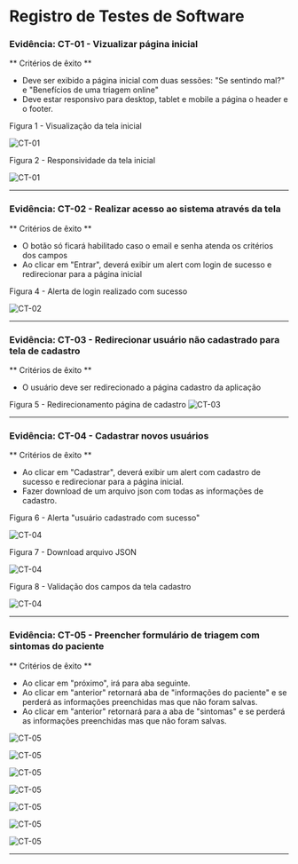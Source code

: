 # Registro de Testes de Software

### Evidência: CT-01 - Vizualizar página inicial

** Critérios de êxito **

- Deve ser exibido a página inicial com duas sessões: "Se sentindo mal?" e "Benefícios de uma triagem online"
- Deve estar responsivo para desktop, tablet e mobile a página o header e o footer.

Figura 1 - Visualização da tela inicial

![CT-01](img/TelaHome_teste.png)

Figura 2 - Responsividade da tela inicial

![CT-01](img/TelaHome_SmartPhone.png)

---

### Evidência: CT-02 - Realizar acesso ao sistema através da tela

** Critérios de êxito **

- O botão só ficará habilitado caso o email e senha atenda os critérios dos campos
- Ao clicar em "Entrar", deverá exibir um alert com login de sucesso e redirecionar para a página inicial

Figura 4 - Alerta de login realizado com sucesso

![CT-02](img/Login-Teste_2_1.png)

---

### Evidência: CT-03 - Redirecionar usuário não cadastrado para tela de cadastro

** Critérios de êxito **

- O usuário deve ser redirecionado a página cadastro da aplicação

Figura 5 - Redirecionamento página de cadastro
![CT-03](img/Login_Link.jpeg)

---

### Evidência: CT-04 - Cadastrar novos usuários

** Critérios de êxito **

- Ao clicar em "Cadastrar", deverá exibir um alert com cadastro de sucesso e redirecionar para a página inicial.
- Fazer download de um arquivo json com todas as informações de cadastro.

Figura 6 - Alerta "usuário cadastrado com sucesso"

![CT-04](img/CadastroSucesso.jpeg)

Figura 7 - Download arquivo JSON

![CT-04](img/cadastroSalvo.png)

Figura 8 - Validação dos campos da tela cadastro

![CT-04](img/CadastroCampos.jpeg)

---

### Evidência: CT-05 - Preencher formulário de triagem com sintomas do paciente

** Critérios de êxito **

- Ao clicar em "próximo", irá para aba seguinte.
- Ao clicar em "anterior" retornará aba de "informações do paciente" e se perderá as informações preenchidas mas que não foram salvas.
- Ao clicar em "anterior" retornará para a aba de "sintomas" e se perderá as informações preenchidas mas que não foram salvas.

![CT-05](img/triagem_1.png)

![CT-05](img/triagemPaciente1.1.png)

![CT-05](img/triagemPaciente1.2.png)

![CT-05](img/triagemPaciente1.3.png)

![CT-05](img/triagemPaciente2.png)

![CT-05](img/triagemPaciente3.png)

![CT-05](img/triagemPaciente4.png)

---
